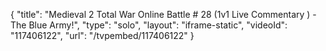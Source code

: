 {
    "title": "Medieval 2 Total War Online Battle # 28 (1v1 Live Commentary ) - The Blue Army!",
    "type": "solo",
    "layout": "iframe-static",
    "videoId": "117406122",
    "url": "\/tvpembed\/117406122"
}